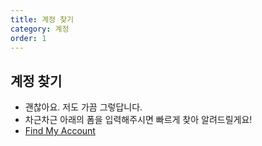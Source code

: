 ```yaml
---
title: 계정 찾기
category: 계정
order: 1
---
```


## 계정 찾기

- 괜찮아요. 저도 가끔 그렇답니다.
- 차근차근 아래의 폼을 입력해주시면 빠르게 찾아 알려드릴게요!
- [Find My Account](https://docs.google.com/forms/d/e/1FAIpQLSewaOZmyWnYN-hG9sQ8s-HiW73tP7xGj60pj9YRk1E5yTX00w/viewform)
